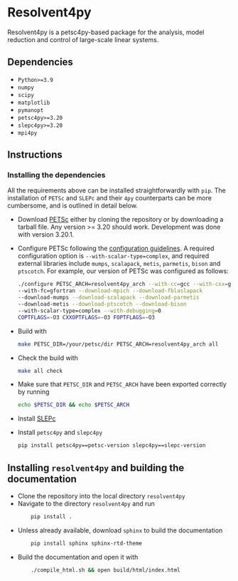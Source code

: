 # Resolvent4py

Resolvent4py is a petsc4py-based package for the analysis, model reduction
and control of large-scale linear systems. 

## Dependencies
- `Python>=3.9`
- `numpy`
- `scipy`
- `matplotlib`
- `pymanopt`
- `petsc4py>=3.20`
- `slepc4py>=3.20`
- `mpi4py`

## Instructions

### Installing the dependencies

All the requirements above can be installed straightforwardly with `pip`. 
The installation of `PETSc` and `SLEPc` and their `4py` counterparts can be 
more cumbersome, and is outlined in detail below.


- Download [PETSc](https://petsc.org/release/install/download/) either by 
    cloning the repository or by downloading a tarball file. Any version >= 3.20
    should work. Development was done with version 3.20.1.
- Configure PETSc following the [configuration guidelines](
    https://petsc.org/release/install/install/). A required configuration option
    is `--with-scalar-type=complex`, and required external libraries include
    `mumps`, `scalapack`, `metis`, `parmetis`, `bison` and `ptscotch`.
    For example, our version of PETSc was configured as follows:

    ```bash
    ./configure PETSC_ARCH=resolvent4py_arch --with-cc=gcc --with-cxx=g++ 
    --with-fc=gfortran --download-mpich --download-fblaslapack 
    --download-mumps --download-scalapack --download-parmetis 
    --download-metis --download-ptscotch --download-bison 
    --with-scalar-type=complex --with-debugging=0 
    COPTFLAGS=-O3 CXXOPTFLAGS=-O3 FOPTFLAGS=-O3
    ```
- Build with
    ```bash
    make PETSC_DIR=/your/petsc/dir PETSC_ARCH=resolvent4py_arch all 
    ```
- Check the build with
    ```bash
    make all check
    ```
- Make sure that `PETSC_DIR` and `PETSC_ARCH` have been exported 
    correctly by running
    ```bash
    echo $PETSC_DIR && echo $PETSC_ARCH
    ```
- Install [SLEPc](https://slepc.upv.es/documentation/instal.htm)
- Install `petsc4py` and `slepc4py`
    ```bash
    pip install petsc4py==petsc-version slepc4py==slepc-version 
    ```

## Installing `resolvent4py` and building the documentation

- Clone the repository into the local directory `resolvent4py`
- Navigate to the directory `resolvent4py` and run
    ```bash
        pip install .
    ```
- Unless already available, download `sphinx` to build the documentation
    ```bash
        pip install sphinx sphinx-rtd-theme
    ```
- Build the documentation and open it with
    ```bash
        ./compile_html.sh && open build/html/index.html
    ```


